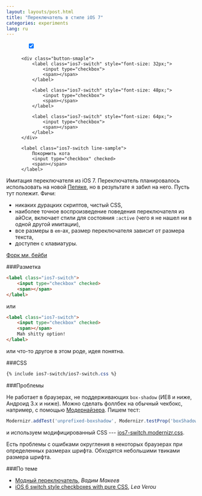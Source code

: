 ```yaml
---
layout: layouts/post.html
title: "Переключатель в стиле iOS 7"
categories: experiments
lang: ru
---
```


<style>
    /* demo styles */
    .button-demo .button-smaple {
        margin-bottom: 1.2em;
        line-height: 1em;
    }

    .button-demo .button-smaple label {
        vertical-align: middle;
        margin: 8px 16px; /* fallback */
        margin: 0.5rem 1rem;
    }

    .button-demo .ios7-switch.line-sample {
        display: block;
        font-size: 1.2em;
        text-align: left;
        max-width: 25em;
        line-height: 1.5em;
        margin: 0 auto;
        border: solid #eee;
        border-width: 1px 0 1px 0;
        padding: 0.5em 1em;
        -webkit-user-select: none;
        -moz-user-select: none;
        -ms-user-select: none;
        user-select: none;
    }

    .button-demo .line-sample span {
        float: right;
        font-size: 1.5em;
    }

{% include ios7-switch/ios7-switch.modernizr.css %}
</style>

<figure class="button-demo">
    <div class="button-smaple">
        <label class="ios7-switch" style="font-size: 128px;">
            <input type="checkbox" checked>
            <span></span>
        </label>
    </div>

    <div class="button-smaple">
        <label class="ios7-switch" style="font-size: 32px;">
            <input type="checkbox">
            <span></span>
        </label>

        <label class="ios7-switch" style="font-size: 48px;">
            <input type="checkbox">
            <span></span>
        </label>

        <label class="ios7-switch" style="font-size: 64px;">
            <input type="checkbox">
            <span></span>
        </label>
    </div>

    <label class="ios7-switch line-sample">
        Покормить кота
        <input type="checkbox" checked>
        <span></span>
    </label>
</figure>


Имитация переключателя из iOS 7. Переключатель планировалось использовать на новой [Пепяке](http://pepyaka.su), но в результате я забил на него. Пусть тут полежит. Фичи:

- никаких дурацких скриптов, чистый CSS,
- наиболее точное воспроизведение поведения переключателя из айОси, включает стили для состояния `:active` (чего я не нашел ни в одной другой имитации),
- все размеры в `em`-ах, размер переключателя зависит от размера текста,
- доступен с клавиатуры.

<a href="https://github.com/wilddeer/ios7-switch" class="iconlink"><i class="icon-github"> </i><span>Форк ми, бейби</span></a>

###Разметка

```html
<label class="ios7-switch">
    <input type="checkbox" checked>
    <span></span>
</label>
```

или

```html
<label class="ios7-switch">
    <input type="checkbox" checked>
    <span></span>
    Mah shitty option!
</label>
```

или что-то другое в этом роде, идея понятна.

###CSS

```css
{% include ios7-switch/ios7-switch.css %}
```

###Проблемы

Не работает в браузерах, не поддерживающих `box-shadow` (ИЕ8 и ниже, Андроид 3.x и ниже). Можно сделать фоллбек на обычный чекбокс, например, с помощью [Модернайзера](http://modernizr.com). Пишем тест:

```js
Modernizr.addTest('unprefixed-boxshadow', Modernizr.testProp('boxShadow', '1px 1px', true));
```

и используем модифицированный CSS --- <a href="https://raw.githubusercontent.com/wilddeer/ios7-switch/master/ios7-switch.modernizr.css" class="iconlink"><i class="icon-cloud-download"> </i><span>ios7-switch.modernizr.css</span></a>.

Есть проблемы с ошибками округления в некоторых браузерах при определенных размерах шрифта. Обходятся небольшими твиками размера шрифта.

###По теме

- [Модный переключатель](http://pepelsbey.net/2012/08/stylish-switch/), *Вадим Макеев*
- [iOS 6 switch style checkboxes with pure CSS](http://lea.verou.me/2013/03/ios-6-switch-style-checkboxes-with-pure-css/), *Lea Verou*
